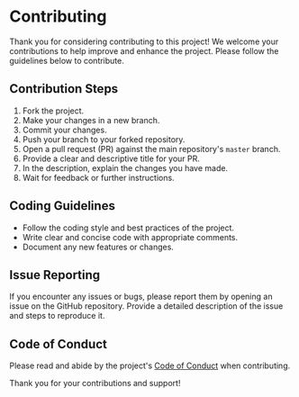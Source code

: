 # Contributing

Thank you for considering contributing to this project! We welcome your contributions to help improve and enhance the project. Please follow the guidelines below to contribute.

## Contribution Steps

1. Fork the project.
2. Make your changes in a new branch.
3. Commit your changes.
4. Push your branch to your forked repository.
5. Open a pull request (PR) against the main repository's `master` branch.
6. Provide a clear and descriptive title for your PR.
7. In the description, explain the changes you have made.
8. Wait for feedback or further instructions.

## Coding Guidelines

- Follow the coding style and best practices of the project.
- Write clear and concise code with appropriate comments.
- Document any new features or changes.

## Issue Reporting

If you encounter any issues or bugs, please report them by opening an issue on the GitHub repository. Provide a detailed description of the issue and steps to reproduce it.

## Code of Conduct

Please read and abide by the project's [Code of Conduct](CODE_OF_CONDUCT.md) when contributing.

Thank you for your contributions and support!
